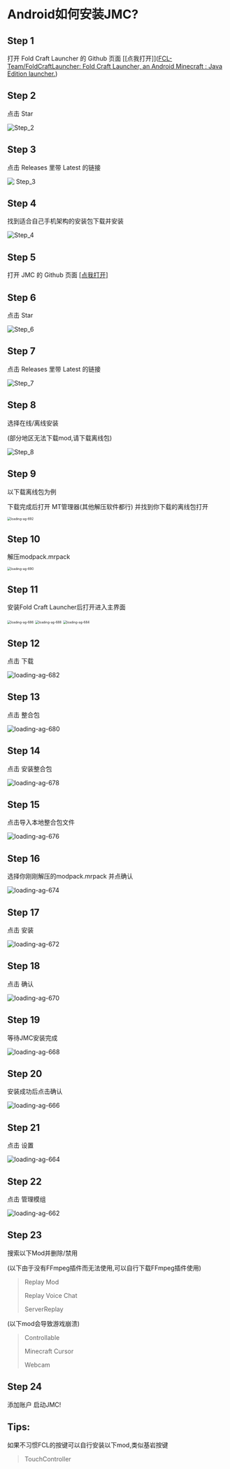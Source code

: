 # Android如何安装JMC?

## Step 1

打开 Fold Craft Launcher 的 Github 页面 [[点我打开]]([FCL-Team/FoldCraftLauncher: Fold Craft Launcher, an Android Minecraft : Java Edition launcher.](https://github.com/FCL-Team/FoldCraftLauncher))

## Step 2

点击 Star

![Step_2](./images/Step2.png)

## Step 3

点击 Releases 里带 Latest 的链接

![ Step_3](./images/Step3.png)

## Step 4

找到适合自己手机架构的安装包下载并安装

![Step_4](./images/Step4.png)

## Step 5

打开 JMC 的 Github 页面 [[点我打开]]((https://github.com/IamJokerZHEN/JMC))

## Step 6

点击 Star

![Step_6](./images/Step6.png)

## Step  7

点击 Releases 里带 Latest 的链接

![Step_7](./images/Step7.png)

## Step 8

选择在线/离线安装

(部分地区无法下载mod,请下载离线包)

![Step_8](./images/Step8.png) 

## Step 9

以下载离线包为例

下载完成后打开 MT管理器(其他解压软件都行) 并找到你下载的离线包打开

<img title="" src="./images/Step9.jpg" alt="loading-ag-692" data-align="inline" style="zoom:50%;">

## Step 10

解压modpack.mrpack

<img title="" src="./images/Step10.jpg" alt="loading-ag-690" style="zoom:50%;">

## Step 11

安装Fold Craft Launcher后打开进入主界面

<img title="" src="./images/Step11.jpg" alt="loading-ag-686" style="zoom:50%;">

<img title="" src="./images/Step11.1.jpg" alt="loading-ag-688" style="zoom:50%;">

<img title="" src="./images/Step11.2.jpg" alt="loading-ag-684" style="zoom:50%;">

## Step 12

点击 下载

![loading-ag-682](./images/Step12.jpg)

## Step 13

点击 整合包

![loading-ag-680](./images/Step13.jpg)

## Step 14

点击 安装整合包

![loading-ag-678](./images/Step14.jpg)

## Step 15

点击导入本地整合包文件

![loading-ag-676](./images/Step15.jpg)

## Step 16

选择你刚刚解压的modpack.mrpack 并点确认

![loading-ag-674](./images/Step16.jpg)

## Step 17

点击 安装

![loading-ag-672](./images/Step17.jpg)

## Step 18

点击 确认

![loading-ag-670](./images/Step18.jpg)

## Step 19

等待JMC安装完成

![loading-ag-668](./images/Step19.jpg)

## Step 20

安装成功后点击确认

![loading-ag-666](./images/Step20.jpg)

## Step 21

点击 设置

![loading-ag-664](./images/Step21.jpg)

## Step 22

点击 管理模组

![loading-ag-662](./images/Step22.jpg)

## Step 23

搜索以下Mod并删除/禁用

(以下由于没有FFmpeg插件而无法使用,可以自行下载FFmpeg插件使用)

> Replay Mod
> 
> Replay Voice Chat
> 
> ServerReplay

(以下mod会导致游戏崩溃)

> Controllable
> 
> Minecraft Cursor
> 
> Webcam

## Step 24

添加账户 启动JMC!



## Tips:

如果不习惯FCL的按键可以自行安装以下mod,类似基岩按键

> TouchController
